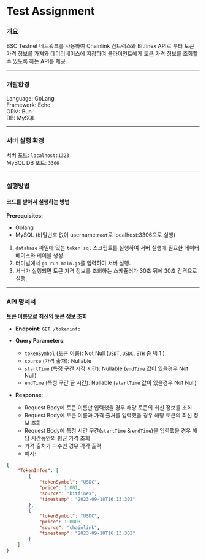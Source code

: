 # Test Assignment

### 개요 ###
BSC Testnet 네트워크를 사용하여 Chainlink 컨트랙스와 Bitfinex API로 부터 토큰 가격 정보를 가져와 데이터베이스에 저장하여 클라이언트에게 토큰 가격 정보를 조회할 수 있도록 하는 API를 제공.

---

### 개발환경
Language: GoLang<br>
Framework: Echo<br>
ORM: Bun<br>
DB: MySQL<br>

---

### 서버 실행 환경
서버 포트: `localhost:1323`<br>
MySQL DB 포트: `3306`

---


### 실행방법
#### 코드를 받아서 실행하는 방법
**Prerequisites:**
- Golang
- MySQL (비밀번호 없이 username:`root`로 localhost:3306으로 실행)

1. `database` 파일에 있는 `token.sql` 스크립트를 실행하여 서버 실행에 필요한 데이터베이스와 테이블 생성.
2. 터미널에서 `go run main.go`를 입력하여 서버 실행.
3. 서버가 실행되면 토큰 가격 정보를 조회하는 스케쥴러가 30초 뒤에 30초 간격으로 실행.

---

### API 명세서
**토큰 이름으로 최신의 토큰 정보 조회**
- **Endpoint**: `GET /tokeninfo`
- **Query Parameters**:
  - `tokenSymbol` (토큰 이름): Not Null (`USDT`, `USDC`, `ETH` 중 택 1 )
  - `source` (가격 출처): Nullable
  - `startTime` (특정 구간 시작 시간): Nullable (`endTime` 값이 있을경우 Not Null)
  - `endTime` (특정 구간 끝 시간): Nullable (`startTime` 값이 있을경우 Not Null)
  
- **Response**:
  - Request Body에 토큰 이름만 입력했을 경우 해당 토큰의 최신 정보를 조회
  - Request Body에 토큰 이름과 가격 출처를 입력했을 경우 해당 토큰의 최신 정보 조회 
  - Request Body에 특정 시간 구간(`startTime` & `endTime`)을 입력했을 경우 해당 시간동안의 평균 가격 조회
  - 가격 출처가 다수인 경우 각각 출력
  - 예시:
``` JSON
{
    "TokenInfos": [
        {
            "tokenSymbol": "USDC",
            "price": 1.001,
            "source": "bitfinex",
            "timestamp": "2023-09-18T16:13:30Z"
        },
        {
            "tokenSymbol": "USDC",
            "price": 1.0003,
            "source": "chainlink",
            "timestamp": "2023-09-18T16:13:30Z"
        }
    ]
}
```
